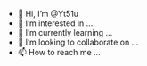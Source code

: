 - 👋 Hi, I’m @Yt51u
- 👀 I’m interested in ...
- 🌱 I’m currently learning ...
- 💞️ I’m looking to collaborate on ...
- 📫 How to reach me ...

<!---
Yt51u/Yt51u is a ✨ special ✨ repository because its `README.md` (this file) appears on your GitHub profile.
You can click the Preview link to take a look at your changes.
--->

